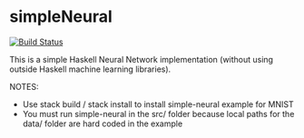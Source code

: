 # simpleNeural

[![Build Status](https://travis-ci.org/kevchn/simple-neural.svg?branch=master)](https://travis-ci.org/kevchn/simple-neural)

This is a simple Haskell Neural Network implementation (without using outside Haskell machine learning libraries).

NOTES:
- Use stack build / stack install to install simple-neural example for MNIST
- You must run simple-neural in the src/ folder because local paths for the data/ folder are hard coded in the example
